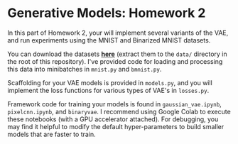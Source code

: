 # Generative Models: Homework 2 #

In this part of Homework 2, your will implement several variants of the VAE, and run experiments using the MNIST and Binarized MNIST datasets.

You can download the datasets [__here__](https://courses.cs.washington.edu/courses/cse599i/20au/resources/data.tar.gz) (extract them to the `data/` directory in the root of this repository). I've provided code for loading and processing this data into minibatches in `mnist.py` and `bmnist.py`.

Scaffolding for your VAE models is provided in `models.py`, and you will implement the loss functions for various types of VAE's in `losses.py`.

Framework code for training your models is found in `gaussian_vae.ipynb`, `pixelcnn.ipynb`, and `binaryvae`. I recommend using Google Colab to execute these notebooks (with a GPU accelerator attached). For debugging, you may find it helpful to modify the default hyper-parameters to build smaller models that are faster to train.
